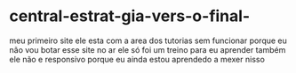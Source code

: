 # central-estrat-gia-vers-o-final-
meu primeiro site ele esta com a area dos tutorias sem funcionar porque eu não vou botar esse site no ar ele só foi um treino para eu aprender também ele não e responsivo porque eu ainda estou aprendedo a mexer nisso
